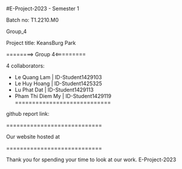 
#E-Project-2023 - Semester 1

Batch no: T1.2210.M0

Group_4


Project title: KeansBurg Park

========> Group 4<=========

4 collaborators:

 - Le Quang Lam     |  ID-Student1429103
 - Le Huy Hoang     |  ID-Student1425325
 - Lu Phat Dat      |  ID-Student1429113
 - Pham Thi Diem My |  ID-Student1429119
============================

github report link:

============================

Our website hosted at

============================

Thank you for spending your time to look at our work. E-Project-2023
